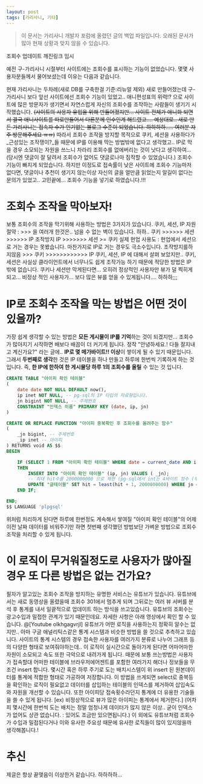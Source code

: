 ```yaml
---
layout: post
tags: [가리사니, 기타]
---
```


> 이 문서는 가리사니 개발자 포럼에 올렸던 글의 백업 파일입니다.
오래된 문서가 많아 현재 상황과 맞지 않을 수 있습니다.


조회수 업데이트
깨진링크 임시

예전 구-가리사니 시절부터 사이트에는 조회수를 표시하는 기능이 없었습니다.
몇몇 사용자분들께서 물어보셨는데 이유는 다음과 같습니다.

현재 가리사니는 두차례(새로 DB를 구축한걸 기준:리뉴얼 제외) 새로 만들어졌는데 구-가리사니 보다 앞선 사이트에선 조회수 기능이 있었고.. 애니편성표의 위력!? 으로 사이트에 많은 방문자가 생기면서 자연스럽게 자신의 조회수를 조작하는 사람들이 생기기 시작했습니다.
~~(사이트의 사용자 유입을 위해 만들어졌지만... 사이트 전체가 애니화 되면서 결국 애니사이트를 따로만들어서 다른분께 인수인계 해드렸고.... 예상대로.. 새로 만든 가리사니는 접속자 수가 인기없는 블로그 수준이 되었습니다. 하하하하..... 여러분 자주 방문해주세요 ㅠㅠ)~~
따라서 조회수 조작을 방지할 목적으로 쿠키, 세션을 사용하다가 _근성있는 조작쟁이?_들 때문에 IP를 이용해 막는 방법밖에 없다고 생각했고.. IP로 막을 경우 소모되는 자원을 쓰느니 차라리 조회수를 없에버리는 것이 낫다고 생각하여... (당시엔 댓글이 잘 달려서 조회수가 없어도 댓글로나마 짐작할 수 있었습니다.) 조회수 기능이 빠지게 되었습니다.
하지만 이정도로 접속률이 낮은 사이트에 조회수 기능마저 없다면, 댓글이나 추천이 생기지 않는이상 자신의 글을 얼만큼 읽었는지 알길이 없다는 문의가 있었고.. 고민끝에... 조회수 기능을 넣기로 하였습니다.!!!



# 조회수 조작을 막아보자!
보통 조회수의 조작을 막기위해 사용하는 방법은 3가지가 있습니다.
쿠키, 세션, IP
자원절약 : >>> 을 여러개 한것은.. 넘을 수 없는 벽이 있습니다. 하하..
쿠키 >>>>>> 세션 >>>>>> IP
조작방지
IP >>>>>>> 세션 >= 쿠키
실제 현업 사용도 : 현업에서 세션으로 거는 경우는 못봤습니다. 마찬가지로 IP로 거는 경우도 극소수입니다.
조작방지를하지않음 >>> 쿠키 >>>>>>>>>>>> IP
쿠키, 세션, IP 에 대해서 살펴 보았지만.. 쿠키, 세션은 사실상 클라이언트에서 너무나도 쉽게 조작가능 하기 때문에 적당한 방법은 IP 밖에 없습니다.
쿠키나 세션만 막게된다면... 오히려 정상적인 사용자만 뷰가 덜 찍히게 되고... 비정상 적인 사용자가... 보다 많은 뷰를 얻을 수 있게됩니다.... 하하하;;;



# IP로 조회수 조작을 막는 방법은 어떤 것이 있을까?
가장 쉽게 생각할 수 있는 방법은 **모든 게시물이 IP를 기억**하는 것이 되겠지만... 조회수가 많아지기 시작하면 배보다 배꼽이 더 커기게 됩니다. 정작 "안녕하세요.! 다들 잘지내고 계신가요?" 라는 글에.. **IP로 몇 메가바이트!! 이상**이 쌓이게 될 수 있기 때문입니다.
그래서 **두번째로 생각**한 것은 IP 테이블을 하나 만들고 하루에 한번씩 기록하게 하는 것 입니다.
즉, **한 IP에 한하여 한 게시물당 하루 1의 조회수를 올릴** 수 있는 것 입니다.
``` sql
CREATE TABLE "아이피 확인 테이블"
(
	date date NOT NULL DEFAULT now(),
	ip inet NOT NULL, -- pg-sql의 IP 타입의 자료형입니다.
	jn bigint NOT NULL, -- 주제번호
	CONSTRAINT "인덱스 이름" PRIMARY KEY (date, ip, jn)
)
```
``` sql
CREATE OR REPLACE FUNCTION "아이피 중복확인 후 조회수를 올려주는 함수"
(
	_jn bigint, -- 주제번호
	_ip inet -- 아이피
) RETURNS void AS $$
BEGIN

	IF (SELECT 1 FROM "아이피 확인 테이블" WHERE date = current_date AND ip = _ip AND _jn = jn LIMIT 1) IS NULL
	THEN
		INSERT INTO "아이피 확인 테이블" (ip, jn) VALUES ( _jn);
		-- 최대 hit수를 2000000000 으로 제한 (pg-sql에서 int는 4바이트 정수 (부호있음) 이다.)
		UPDATE "글테이블" SET hit = least(hit + 1, 2000000000) WHERE jn = _jn;
	END IF;

END;
$$ LANGUAGE 'plpgsql'
```
위처럼 처리하게 된다면 하루에 한번정도 계속해서 쌓여질 "아이피 확인 테이블"의 어제 이전 날짜 데이터를 비워주기만 하면 첫번째 생각했던 방법보단 가벼운 방법으로 조회수 조작을 처리할 수 있게 됩니다.


# 이 로직이 무거워질정도로 사용자가 많아질 경우 또 다른 방법은 없는 건가요?
필자가 알고있는 조회수 조작을 방지하는 유명한 서비스는 유튜브가 있습니다.
유튜브에서는 새로 동영상을 올렸을때 조회수 301에서 멈추게 되며 그뒤로는 여러 뷰 서버를 분석 후 통계를 내서 일괄적으로 업데이트 하는 방식을 쓰고있습니다.
유튜브의 조회수는 광고수입과 밀접한 관계가 있기 때문인데요. 자세한 사항은 아래 영상에서 확인 할 수 있습니다.
@[Youtube oIkhgagvrjI]
유튜브가 어떤 로직을 사용하는지 정확히 알수는 없지만.. 아마 구글 애널리틱스같은 통계 시스템과 비슷한 방법을 쓸 것으로 추측하고 있습니다.
사이트의 통계 시스템의 경우 접속한 사용자를 여러가지 분류로 나누어 그래프 등의 다양한 형태로 보여줘야하는데.. 이 로직이 실시간으로 돌아가게 된다면 어마어마한 자원이 소모되고 속도 또한 극악으로 내려가게 됩니다.
때문에 보통 쓰는방법은 사용자가 접속할대 어떠한 테이블에 브라우저에어젠트를 포함한 여러가지 해더나 정보들을 무조건 insert 합니다.
몇시간 혹은 하루 주기로 도는 배치시스템이 위 insert 된 원본데이터를 통계에 적합한 형태로 가공하여 저장합니다.
이 방법을 쓰게되면 select로 중복등을 확인하는 로직이 필요없고 데이터를 삽입하는 테이블의 인덱스를 제거하여 삽입속도와 자원을 개선할 수 있습니다.
또한 아이피당 접속횟수라던지 통계에 더 유용한 기술들을 쓸 수 있게 됩니다. [ex) 비정상적으로 뷰가 많은 아이피는 통계에서 제거한다.]
(어차피 몇시간에 한번씩 도는 배치는 정말 엄청나게 데이터가 많지 않은 이상.. 굳이 인덱스가 없어도 상관 없습니다. : 있어도 조금만 있으면됩니다.)
이 외에도 유튜브처럼 조회수가 수입과 밀접된다거나 이와 유사한 주요성 때문에 유사한 로직들이 많이 있지않을까 생각해봅니다.!



# 추신
제글은 항상 끝맺음이 이상한거 같습니다. 하하하하...